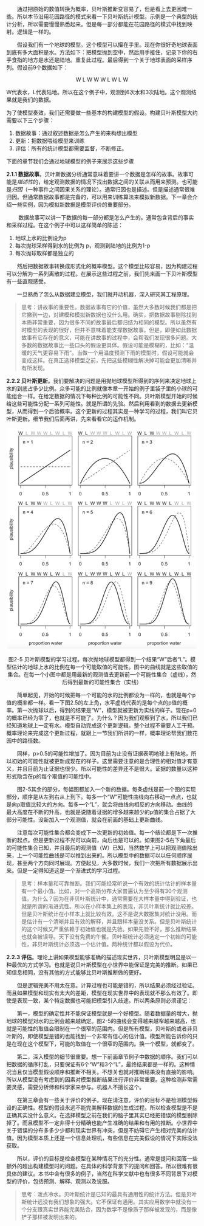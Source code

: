<!--
By working with probabilities instead of raw counts, Bayesian inference is made much easier, but it looks much harder. So in this section, we follow up on the garden of forking data by presenting the conventional form of a Bayesian statistical model. The toy example we’ll use here has the anatomy of a typical statistical analysis, so it’s the style that you’ll grow accustomed to. But every piece of it can be mapped onto the garden of forking data. The logic is the same.
-->
&emsp;&emsp;通过把原始的数值转换为概率，贝叶斯推断变容易了，但是看上去更困难一些。所以本节沿用花园路径的模式来看一下贝叶斯统计模型。示例是一个典型的统计分析，所以需要慢慢熟悉起来。但是每一部分都能在花园路径的模式中找到映射。逻辑是一样的。

<!--
Suppose you have a globe representing our planet, the Earth. This version of the world is small enough to hold in your hands. You are curious how much of the surface is covered in water. You adopt the following strategy: You will toss the globe up in the air. When you catch it, you will record whether or not the surface under your right index finger is water or land. Then you toss the globe up in the air again and repeat the procedure.41 This strategy generates a sequence of surface samples from the globe. The first nine samples might look like:
-->
&emsp;&emsp;假设我们有一个地球的模型。这个模型可以攥在手里。现在你很好奇地球表面到底有多大面积是水。方法如下：把模型抛到空中，然后用手接住，记录下你的右手食指的地方是水还是陆地。重复此过程。最后得到一个关于地球表面的采样序列。假设前9个数据如下：
<p align="center"> 
W L W W W L W L W
</p>

<!--
where W indicates water and L indicates land. So in this example you observe six W (water) observations and three L (land) observations. Call this sequence of observations the data.
-->
W代表水，L代表陆地。所以在这个例子中，观测到6次水和3次陆地。这个观测结果就是我们的数据。

<!--
To get the logic moving, we need to make assumptions, and these assumptions constitute the model. Designing a simple Bayesian model benefits from a design loop with three steps.

(1) Data story: Motivate the model by narrating how the data might arise.
(2) Update: Educate your model by feeding it the data.
(3) Evaluate: All statistical models require supervision, leading possibly to model revi-
sion.
The next sections walk through these steps, in the context of the globe tossing evidence.
-->

为了使模型奏效，我们还需要做一些基本的构建模型的假设。构建贝叶斯模型大约需要以下三个步骤：

1. 数据故事：通过叙述数据是怎么产生的来构想出模型
2. 更新：把数据喂给模型来训练
3. 评估：所有的统计模型都需要监督，不断修正。

下面的章节我们会通过地球模型的例子来展示这些步骤

<!--
2.2.1. A data story. Bayesian data analysis usually means producing a story for how the data came to be. This story may be descriptive, specifying associations that can be used to predict outcomes, given observations. Or it may be causal, a theory of how some events produce other events. Typically, any story you intend to be causal may also be descriptive. But many descriptive stories are hard to interpret causally. But all data stories are complete, in the sense that they are sufficient for specifying an algorithm for simulating new data. In the next chapter, you’ll see examples of doing just that, as simulating new data is a useful part of model criticism.
-->

**2.1.1 数据故事**。贝叶斯数据分析通常意味着要讲一个数据是怎样的故事。故事可能是*描述性*的，给定观测数据的情况下找出数据之间的关联从而用来预测。也可能是*归因*（一种事件之间因果关系的理论）。通常归因也是描述。但是描述通常很难归因。但通常数据故事都是完备的，可以用来训练算法来模拟新数据。下一章会介绍一些实例，因为模拟新数据是模型评价的重要部分。

<!--
You can motivate your data story by trying to explain how each piece of data is born. This usually means describing aspects of the underlying reality as well as the sampling process. The data story in this case is simply a restatement of the sampling process:
-->
&emsp;&emsp; 数据故事可以讲一下数据的每一部分都是怎么产生的。通常包含背后的事实和采样过程。在这个例子中可以这样简单的陈述：

<!--
1. The true proportion of water covering the globe is p.
2. Asingletossoftheglobehasaprobabilitypofproducingawater(W)observation.
It has a probability 1 − p of producing a land (L) observation.
3. Each toss of the globe is independent of the others.
-->

1. 地球上水的比例设为p
2. 每次抛球采样得到水的比例为 p，观测到陆地的比例为1-p
3. 每次抛球取样都是独立的
<!--
The data story is then translated into a formal probability model. This probability model is easy to build, because the construction process can be usefully broken down into a series of component decisions. Before meeting these components, however, it’ll be useful to visualize how a Bayesian model behaves. After you’ve become acquainted with how such a model learns from data, we’ll pop the machine open and investigate its engineering.
-->
&emsp;&emsp;然后把数据故事转换成形式化的概率模型。这个模型比较容易，因为构建过程可以分解为一系列离散的过程。在展示这些过程之前，我们先来画一下贝叶斯模型有一些直观感受。

<!--
After you’ve become acquainted with how such a model learns from data, we’ll pop the machine open and investigate its engineering.
-->

&emsp;&emsp;一旦熟悉了怎么从数据建立模型，我们就开动机器，深入研究其工程原理。

<!--
Rethinking: The value of storytelling. The data story has value, even if you quickly abandon it and never use it to build a model or simulate new observations. Indeed, it is important to eventually discard the story, because many different stories always correspond to the same model. As a result, showing that a model does a good job does not in turn uniquely support our data story. Still, the story has value because in trying to outline the story, often one realizes that additional questions must be answered. Most data stories are much more specific than are the verbal hypotheses that inspire data collection. Hypotheses can be vague, such as “it’s more likely to rain on warm days.” When you are forced to consider sampling and measurement and make a precise statement of how temperature predicts rain, many stories and resulting models will be consistent with the same vague hypothesis. Resolving that ambiguity often leads to important realizations and model revisions, before any model is fit to data.
-->

>思考：讲故事的重要性。数据故事有它的价值，虽然大多数时候我们都是把它撇到一边，对建模和模拟新数据也没什么用。确实，把数据故事剔除找到本质非常重要，因为很多不同的故事最后都归结为相同的模型。所以虽然有时模型的表现的很好，但并不意味着能支撑数据故事。但是，即便如此数据故事有它存在的意义，可能在讲故事的过程中，会帮我们发现很多问题。大多数的数据故事比一些口头的假设更具体。假设可能是模糊的，比如：“温暖的天气更容易下雨”。当做一个用温度预测下雨的模型时，假设可能就会变成这样。在真正选择模型之前，先把这些模糊性解决掉可能会更加清晰并有所发现。

<!--
2.2.2. Bayesian updating. Our problem is one of using the evidence—the sequence of globe tosses—to decide among different possible proportions of water on the globe. These pro- portions are like the conjectured marbles inside the bag, from earlier in the chapter. Each possible proportion may be more or less plausible, given the evidence. A Bayesian model be- gins with one set of plausibilities assigned to each of these possibilities. These are the prior plausibilities. Then it updates them in light of the data, to produce the posterior plausibil- ities. This updating process is a kind of learning, called Bayesian updating. The details of this updating—how it is mechanically achieved—can wait until later in the chapter. For now, let’s look only at how such a machine behaves.
-->
**2.2.2 贝叶斯更新**。我们要解决的问题是用抛地球模型所得到的序列来决定地球上水的到底占多少比例。众多可能的比例就像本章一开始的例子里袋子里的小球的可能组合一样。在给定数据的情况下每种比例的可能性不同。贝叶斯模型开始的时候给这些可能性分配一系列可能性。就是所谓的先验。然后利用看到的数据去更新模型，从而得到一个后验概率。这个更新的过程其实是一种学习的过程，我们叫它贝叶斯更新。细节我们后面再讲，先来看看它的运作机制。

<p align="center"> <img src="images/figure2-5.png"  width="500"/> </p>
<p align="center">图2-5 贝叶斯模型的学习过程。每次抛地球模型都得到一个结果“W”后者“L”。模型估计的地球上水的比例在每一个可能取值的可能性。图中的曲线就是这些取值的集合。在每一个小图中都是用最新的观测值去更新前一个可能性集合（虚线），然后得到最新的可能性集合（实线）</p>

<!--
For the sake of the example only, let’s program our Bayesian machine to initially assign the same plausibility to every proportion of water, every value of p. Now look at the top-left plot in Figure 2.5. The dashed horizontal line represents this initial plausibility of each pos- sible value of p. After seeing the first toss, which is a “W,” the model updates the plausibilities to the solid line. The plausibility of p = 0 has now fallen to exactly zero—the equivalent of
“impossible.” Why? Because we observed at least one speck of water on the globe, so now we know there is some water. The model executes this logic automatically. You don’t have it in- struct it to account for this consequence. Probability theory takes care of it for you, because it is essentially counting paths through the garden of forking data, as in the previous section.
-->

&emsp;&emsp;简单起见，开始的时候把每一个可能的水的比例都设为一样的，也就是每个p值的概率都一样。看一下图2.5的左上角，水平虚线代表的是每个点的p值的概率。第一次抛球以后，得到的结果是“W”，模型就被更新为实线的样子。现在p=0的概率已经为零了，也就是不可能了。为什么？因为我们观察到了水，所以我们已经知道地球上一定有水。模型自动完成这个更新逻辑。整个过程不需要人工干预。概率理论来完成这个更新过程，就跟上一节我们所讲的一样，概率理论帮我们数花园中的路径数。

<!--
Likewise, the plausibility of p > 0.5 has increased. This is because there is not yet any evidence that there is land on the globe, so the initial plausibilities are modified to be consis- tent with this. Note however that the relative plausibilities are what matter, and there isn’t yet much evidence. So the differences in plausibility are not yet very large. In this way, the amount of evidence seen so far is embodied in the plausibilities of each value of p.
-->

&emsp;&emsp;同样，p>0.5的可能性增加了。因为目前为止没有证据表明地球上有陆地，所以初始的可能性就被更新成现在的样子。这里需要注意的是合理性的相对值才有意义，并且目前为止证据也很少。所以可能性的差异还不是很大。证据的数量以这种形式隐含在p的每个取值的可能性中。

<!--
In the remaining plots in Figure 2.5, the additional samples from the globe are intro- duced to the model, one at a time. Each dashed curve is just the solid curve from the previous plot, moving left to right and top to bottom. Every time a “W” is seen, the peak of the plausi- bility curve moves to the right, towards larger values of p. Every time an “L” is seen, it moves the other direction. The maximum height of the curve increases with each sample, meaning that fewer values of p amass more plausibility as the amount of evidence increases. As each new observation is added, the curve is updated consistent with all previous observations.
-->
&emsp;&emsp;图2-5其余的部分，每幅图都加入一个新的数据。每条虚线是前一个图的实现部分，顺序是从左到右从上到下。每多一个“W”可能性曲线向右移动一点点，也就是向p取值比较大的方向。每多一个“L”，就会将曲线向相反的方向移动。曲线的最大高度在不断的升高，也就是说随着证据的增多越来越少的p值的集合占据了大部分可能性。没新加入一个观测值，就会在前面的基础上更新曲线。

<!--
Notice that every updated set of plausibilities becomes the initial plausibilities for the next observation. Every conclusion is the starting point for future inference. However, this updating process works backwards, as well as forwards. Given the final set of plausibilities in the bottom-right plot of Figure 2.5, and knowing the final observation (W), it is possible to mathematically divide out the observation, to infer the previous plausibility curve. So the data could be presented to your model in any order, or all at once even. In most cases, you will present the data all at once, for the sake of convenience. But it’s important to realize that this merely represents abbreviation of an iterated learning process.
-->

&emsp;&emsp;注意每次可能性集合都会变成下一次更新的初始值。每一个结论都是下一次推断的起点。但是更新过程不光可以向前，向后也是可以的。如果图2-5右下角最后的可能性集合已知，并且最后的观测值（W）已知，当然数学上可以把观测值除出来，上一个可能性曲线是可以推到出来的。所以模型中的数据可以以任何顺序展现，甚至两个方向同时展现。方便起见，大多数时候，我们一次把所有数据展示出来。但是一定得知道这是一个渐进式的学习过程。

<!--
Rethinking: Sample size and reliable inference. It is common to hear that there is a minimum num- ber of observations for a useful statistical estimate. For example, there is a widespread superstition that 30 observations are needed before one can use a Gaussian distribution. Why? In non-Bayesian statistical inference, procedures are often justified by the method’s behavior at very large sample sizes, so-called asymptotic behavior. As a result, performance at small samples sizes is questionable.
In contrast, Bayesian estimates are valid for any sample size. This does not mean that more data isn’t helpful—it certainly is. Rather, the estimates have a clear and valid interpretation, no matter the sample size. But the price for this power is dependency upon the initial estimates, the prior. If the prior is a bad one, then the resulting inference will be misleading. There’s no free lunch,42 when it comes to learning about the world. A Bayesian golem must choose an initial plausibility, and a non-Bayesian golem must choose an estimator. Both golems pay for lunch with their assumptions.
-->

>思考：样本量和可靠推断。我们可能经常听说一个有效的统计估计的样本量有一个最小值。比如，对一个高斯分布大家普遍认为至少得有30个观测值。为什么？因为在非贝叶斯统计中，通常需要在大样本量中得到验证，也就是所谓的渐进式性。所以在小样本集上的表现，非贝叶斯统计就比较差。但是贝叶斯统计在小样本上就比较有效。这不是说大数据集对统计没用。而是估计有一个清晰并且有效的解释，并且跟样本量没关系。但是贝叶斯统计的这个时候又严重依赖于初始值也就是先验。如果先验不好，那么推断结果也就会被误导。天下没有免费的午餐。贝叶斯统计必须选定一个初始的可能性，非贝叶斯统计必须选一个估计值。两种统计都以假设为代价。

<!--
2.2.3. Evaluate. The Bayesian model learns in a way that is demonstrably optimal,provided that the real, large world is accurately described by the model. This is to say that your Bayesian machine guarantees perfect inference, within the small world. No other way of using the available information, and beginning with the same state of information, could do better.
-->

**2.2.3 评估**。理论上讲如果模型能够准确的描述现实世界，贝叶斯模型明显是以一种最优的方式学习。也就是说贝叶斯模型在小世界中能保证是完美的推断。如果已知信息相同，没有其他的方式能够比贝叶斯推断做的更好。

<!--
Don’t get too excited about this logical virtue, however. The calculations may malfunc- tion, so results always have to be checked. And if there are important differences between the model and reality, then there is no logical guarantee of large world performance. And even if the two worlds did match, any particular sample of data could still be misleading. So it’s worth keeping in mind at least two cautious principles.
-->

&emsp;&emsp;但是逻辑完美不用太在意。计算过程也可能是错的，所以结果必须经过验证。而且如果模型和现实有太大的差距，模型在现实世界中的表现就不那么有效了。即使是表现一致，某个特定数据也可能把模型引入歧途。所以两条原则必须谨记：

<!--
First, the model’s certainty is no guarantee that the model is a good one. As the amount of data increases, the globe tossing model will grow increasingly sure of the proportion of water. This means that the curves in Figure 2.5 will become increasingly narrow and tall, restricting plausible values within a very narrow range. But models of all sorts—Bayesian or not—can be very confident about an estimate, even when the model is seriously misleading. This is because the estimates are conditional on the model. What your model is telling you is that, given a commitment to this particular model, it can be very sure that the plausible values are in a narrow range. Under a different model, things might look differently.
-->

&emsp;&emsp;第一，模型的确定性并不能保证模型就是一个好模型。随着数据量的增大，抛地球的模型对水的比例会越来越确定。图2-5的曲线会变得越来越窄越来越高，也就是可能性的取值会限制在一个很窄的范围内。但是所有模型，贝叶斯的或者非贝叶斯的，即使模型是错的也能找到一个非常有信心的估计值。模型所能告诉你的只是在现在这个模型下，可能的取值在一个很窄的范围内。换一个模型，就都变了。

<!--
Second, it is important to supervise and critique your model’s work. Consider again the fact that the updating in the previous section works in any order of data arrival. We could shuffle the order of the observations, as long as six W’s and three L’s remain, and still end up with the same final plausibility curve. That is only true, however, because the model assumes that order is irrelevant to inference. When something is irrelevant to the machine, it won’t affect the inference directly. But it may affect it indirectly, because the data will depend upon order. So it is important to check the model’s inferences in light of aspects of the data it does not know about. Such checks are an inherently creative enterprise, left to the analyst and the scientific community. Golems are very bad at it.
-->

&emsp;&emsp;第二，深入模型的细节很重要。想一下前面章节例子中数据的顺序。我们可以把数据的循序打乱，只要保证有6个“W”和3个“L”，最终结果都是一样的。这种情况当且仅当模型假设顺序和推断不相关。不想关也就对推断结果没有直接的影响。所以从模型没有考虑到的因素对模型推断结果进行评价非常重要。这种检测非常需要灵感，需要分析师和科学家来参与。机器人不擅长这个。

<!--
In Chapter 3, you’ll see some examples of such checks. For now, note that the goal is not to test the truth value of the model’s assumptions. We know the model’s assumptions are never exactly right, in the sense of matching the true data generating process. Therefore there’s no point in checking if the model is true. Failure to conclude that a model is false must be a failure of our imagination, not a success of the model. Moreover, models do not need to be exactly true in order to produce highly precise and useful inferences. All manner of small world assumptions about error distributions and the like can be violated in the large world, but a model may still produce a perfectly useful estimate. This is because models are essentially information processing machines, and there are some surprising aspects of information that cannot be easily captured by framing the problem in terms of the truth of assumptions.43
-->

&emsp;&emsp;在第三章会有一些关于评价的例子。现在请注意，评价的目标不是检测模型假设的正确性。模型的假设永远不能完美解释数据的生成过程。所以检查模型是不是正确其实没什么意义。在选择模型之前在我们的脑子里其实已经把错误的模型剔除掉了。而且模型不一定非得十分精确也能产生准确的结果和有用的推断。小世界中关于错误的分布多多少少都和现实世界有冲突，但是不妨碍它产生相对完美的估计值。因为模型本质上还是一个信息处理机，有些信息在完美假设的情况下实际没法获取。

<!--
Instead, the objective is to check the model’s adequacy for some purpose. This usually means asking and answering additional questions, beyond those that originally constructed the model. Both the questions and answers will depend upon the scientific context. So it’s hard to provide general advice. There will be many examples, throughout the book, and of course the scientific literature is replete with evaluations of the suitability of models for different jobs—prediction, comprehension, measurement, and persuasion.
-->

&emsp;&emsp;所以，评价的目标是检查模型在某种情况下的充分性。通常是提问和回答一些额外的超出构建模型时的问题。在具体的科学背景下的提问和回答。所以很难有很具体的建议。本书中会有很多的例子，当然在科学文献中也有很多不同背景下对模型的评价，包括预测、解释、观测以及说服。

<!--
Rethinking: Deflationary statistics. It may be that Bayesian inference is the best general purpose method of inference known. However, Bayesian inference is much less powerful than we’d like it to be. There is no approach to inference that provides universal guarantees. No branch of applied mathematics has unfettered access to reality, because math is not discovered, like the proton. Instead it is invented, like the shovel.44
-->

>思考：泼点冷水。贝叶斯统计是已知的最具有通用性的统计方法。但是贝叶斯统计远没有我们想象的强大。它不保证有通用。其实应用数学中就没有一个分支跟真实世界能完美贴合，因为数学不是像质子那样被发现的，而是像铲子那样被发明出来的。



